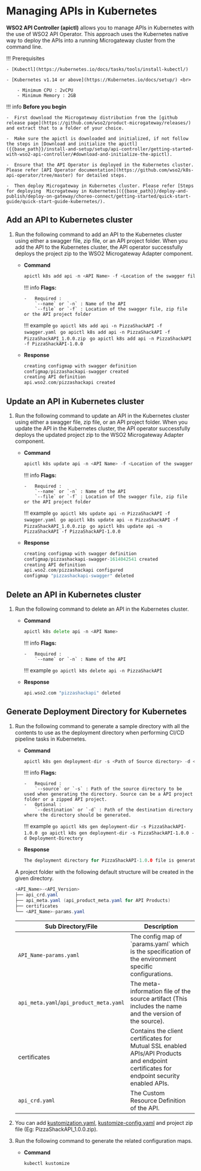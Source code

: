 # Managing APIs in Kubernetes

**WSO2 API Controller (apictl)** allows you to manage APIs in Kubernetes with the use of WSO2 API Operator. This approach uses the Kubernetes native way to deploy the APIs into a running Microgateway cluster from the command line.

!!! Prerequisites

    - [Kubectl](https://kubernetes.io/docs/tasks/tools/install-kubectl/)

    - [Kubernetes v1.14 or above](https://Kubernetes.io/docs/setup/) <br>

        - Minimum CPU : 2vCPU
        - Minimum Memory : 2GB

!!! info
    **Before you begin** 

    -  First download the Microgateway distribution from the [github release page](https://github.com/wso2/product-microgateway/releases/) and extract that to a folder of your choice.

    -  Make sure the apictl is downloaded and initialized, if not follow the steps in [Download and initialize the apictl]({{base_path}}/install-and-setup/setup/api-controller/getting-started-with-wso2-api-controller/#download-and-initialize-the-apictl).

    -  Ensure that the API Operator is deployed in the Kubernetes cluster. Please refer [API Operator documentation](https://github.com/wso2/k8s-api-operator/tree/master) for detailed steps.
    
    -  Then deploy Microgateway in Kubernetes cluster. Please refer [Steps for deploying  Microgateway in Kubernetes]({{base_path}}/deploy-and-publish/deploy-on-gateway/choreo-connect/getting-started/quick-start-guide/quick-start-guide-kubernetes/).

## Add an API to Kubernetes cluster

1.  Run the following command to add an API to the Kubernetes cluster using either a swagger file, zip file, or an API project folder. When you add the API to the Kubernetes cluster, the API operator successfully deploys the project zip to the WSO2 Microgateway Adapter component.

    -   **Command** 

        ```go
        apictl k8s add api -n <API Name> -f <Location of the swagger file, zip file or API project folder>
        ```

        !!! info
            **Flags:**

            -   Required :  
                `--name` or `-n` : Name of the API 
                `--file` or `-f` : Location of the swagger file, zip file or the API project folder 

        !!! example
            ```go
            apictl k8s add api -n PizzaShackAPI -f swagger.yaml
            ```
            ```go
            apictl k8s add api -n PizzaShackAPI -f PizzaShackAPI_1.0.0.zip
            ```
            ```go
            apictl k8s add api -n PizzaShackAPI -f PizzaShackAPI-1.0.0
            ```

    -   **Response**

        ```go
        creating configmap with swagger definition            
        configmap/pizzashackapi-swagger created                                             
        creating API definition                                                  
        api.wso2.com/pizzashackapi created
        ```

## Update an API in Kubernetes cluster

1.  Run the following command to update an API in the Kubernetes cluster using either a swagger file, zip file, or an API project folder. When you update the API in the Kubernetes cluster, the API operator successfully deploys the updated project zip to the WSO2 Microgateway Adapter component.

    -   **Command** 

        ```go
        apictl k8s update api -n <API Name> -f <Location of the swagger file, zip file or API project folder>
        ```

        !!! info
            **Flags:**

            -   Required :  
                `--name` or `-n` : Name of the API 
                `--file` or `-f` : Location of the swagger file, zip file or the API project folder 

        !!! example
            ```go
            apictl k8s update api -n PizzaShackAPI -f swagger.yaml
            ```
            ```go
            apictl k8s update api -n PizzaShackAPI -f PizzaShackAPI_1.0.0.zip
            ```
            ```go
            apictl k8s update api -n PizzaShackAPI -f PizzaShackAPI-1.0.0
            ```

    -   **Response**

        ```go
        creating configmap with swagger definition
        configmap/pizzashackapi-swagger-1614042541 created
        creating API definition
        api.wso2.com/pizzashackapi configured
        configmap "pizzashackapi-swagger" deleted
        ```

## Delete an API in Kubernetes cluster

1.  Run the following command to delete an API in the Kubernetes cluster.

    -   **Command** 

        ```go
        apictl k8s delete api -n <API Name>
        ```

        !!! info
            **Flags:**

            -   Required :  
                `--name` or `-n` : Name of the API 
    
        !!! example
            ```go
            apictl k8s delete api -n PizzaShackAPI
            ```

    -   **Response**

        ```go
        api.wso2.com "pizzashackapi" deleted
        ```

## Generate Deployment Directory for Kubernetes

1.  Run the following command to generate a sample directory with all the contents to use as the deployment directory when performing CI/CD pipeline tasks in Kubernetes.

    -   **Command** 

        ```go
        apictl k8s gen deployment-dir -s <Path of Source directory> -d <Path of Destination directory>
        ```

        !!! info
            **Flags:**

            -   Required :  
                `--source` or `-s` : Path of the source directory to be used when generating the directory. Source can be a API project folder or a zipped API project.
            -   Optional :
                `--destination` or `-d` : Path of the destination directory where the directory should be generated.       
    
        !!! example
            ```go
             apictl k8s gen deployment-dir -s PizzaShackAPI-1.0.0
            ```
            ```go
             apictl k8s gen deployment-dir -s PizzaShackAPI-1.0.0 -d Deployment-Directory
            ```

    -   **Response**

        ```go
        The deployment directory for PizzaShackAPI-1.0.0 file is generated at Deployment-Directory
        ```

    A project folder with the following default structure will be created in the given directory.

    ``` java
    <API_Name>-<API_Version>
    ├── api_crd.yaml
    ├── api_meta.yaml (api_product_meta.yaml for API Products)
    ├── certificates
    └── <API_Name>-params.yaml   
    ```
    
    <table>
        <thead>
            <tr class="header">
                <th>Sub Directory/File</th>
                <th>Description</th>
            </tr>
        </thead>
        <tbody>
            <tr class="odd">
                <td><code>API_Name-params.yaml</code></td>
                <td>The config map of `params.yaml` which is the specification of the environment specific configurations.</td>
            </tr>
            <tr class="even">
                <td><code>api_meta.yaml</code>/<code>api_product_meta.yaml</code></td>
                <td>The meta-information file of the source artifact (This includes the name and the version of the source).</td>
            </tr>
            <tr class="odd">
                <td>certificates</td>
                <td>Contains the client certificates for Mutual SSL enabled APIs/API Products and endpoint certificates for endpoint security enabled APIs.</td>
            </tr>
            <tr class="even">
                <td><code>api_crd.yaml</code></td>
                <td>The Custom Resource Definition of the API.</td>
            </tr>
        </tbody>
    </table>

2.  You can add [kustomization.yaml]({{base_path}}/install-and-setup/setup/api-controller/managing-apis-in-kubernetes/resources/kustomization.yaml), [kustomize-config.yaml]({{base_path}}/install-and-setup/setup/api-controller/managing-apis-in-kubernetes/resources/kustomize-config.yaml) and project zip file (Eg: PizzaShackAPI_1.0.0.zip).

3.  Run the following command to generate the related configuration maps.

    -   **Command** 

        ```go
        kubectl kustomize

        ```

